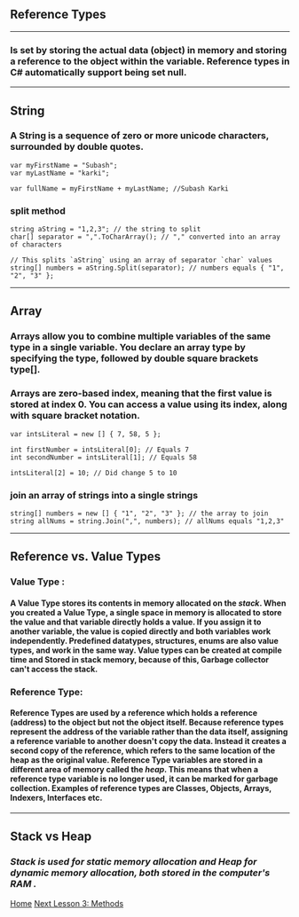 ## Reference Types
---
### Is set by storing the actual data (object) in memory and storing a reference to the object within the variable. Reference types in C# automatically support being set null.
---
## String
### A String is a sequence of zero or more unicode characters, surrounded by double quotes.

```
var myFirstName = "Subash";
var myLastName = "karki";

var fullName = myFirstName + myLastName; //Subash Karki

```
### split method
```
string aString = "1,2,3"; // the string to split
char[] separator = ",".ToCharArray(); // "," converted into an array of characters

// This splits `aString` using an array of separator `char` values
string[] numbers = aString.Split(separator); // numbers equals { "1", "2", "3" };

```
---

## Array

### Arrays allow you to combine multiple variables of the same type in a single variable. You declare an array type by specifying the type, followed by double square brackets type[].

### Arrays are zero-based index, meaning that the first value is stored at index 0. You can access a value using its index, along with square bracket notation.

```
var intsLiteral = new [] { 7, 58, 5 };

int firstNumber = intsLiteral[0]; // Equals 7
int secondNumber = intsLiteral[1]; // Equals 58

intsLiteral[2] = 10; // Did change 5 to 10

```
### join an array of strings into a single strings

```
string[] numbers = new [] { "1", "2", "3" }; // the array to join
string allNums = string.Join(",", numbers); // allNums equals "1,2,3"

```
---

## Reference vs. Value Types

###  **Value Type** :
#### A Value Type stores its contents in memory allocated on the _stack_. When you created a Value Type, a single space in memory is allocated to store the value and that variable directly holds a value. If you assign it to another variable, the value is copied directly and both variables work independently. Predefined datatypes, structures, enums are also value types, and work in the same way. Value types can be created at compile time and Stored in stack memory, because of this, Garbage collector can't access the stack.



### **Reference Type**:
#### Reference Types are used by a reference which holds a reference (address) to the object but not the object itself. Because reference types represent the address of the variable rather than the data itself, assigning a reference variable to another doesn't copy the data. Instead it creates a second copy of the reference, which refers to the same location of the heap as the original value. Reference Type variables are stored in a different area of memory called the _heap_. This means that when a reference type variable is no longer used, it can be marked for garbage collection. Examples of reference types are Classes, Objects, Arrays, Indexers, Interfaces etc.

---
## Stack vs Heap
### _Stack is used for static memory allocation and Heap for dynamic memory allocation, both stored in the computer's RAM ._


[Home](./README.md)                               [Next Lesson 3: Methods](./Methods.md)
